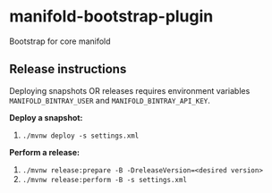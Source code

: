 # manifold-bootstrap-plugin
Bootstrap for core manifold

## Release instructions
Deploying snapshots OR releases requires environment variables `MANIFOLD_BINTRAY_USER` and `MANIFOLD_BINTRAY_API_KEY`.

**Deploy a snapshot:** 
1. `./mvnw deploy -s settings.xml`

**Perform a release:**
1. `./mvnw release:prepare -B -DreleaseVersion=<desired version>`
2. `./mvnw release:perform -B -s settings.xml`